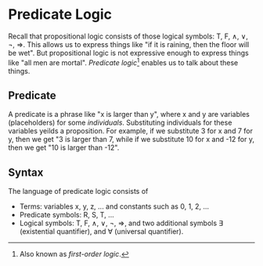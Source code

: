 # Predicate Logic

Recall that propositional logic consists of those logical symbols: T, F, ∧, ∨, ¬, ⇒.
This allows us to express things like "if it is raining, then the floor will be wet".
But propositional logic is not expressive enough to express things like "all men are mortal".
*Predicate logic*[^1] enables us to talk about these things.

## Predicate

A predicate is a phrase like "x is larger than y", where x and y are variables (placeholders) for some *individuals*.
Substituting individuals for these variables yeilds a proposition.
For example, if we substitute 3 for x and 7 for y, then we get "3 is larger than 7, while if we substitute 10 for x and -12 for y, then we get "10 is larger than -12".

## Syntax

The language of predicate logic consists of
- Terms: variables x, y, z, ... and constants such as 0, 1, 2, ...
- Predicate symbols: R, S, T, ...
- Logical symbols: T, F, ∧, ∨, ¬, ⇒, and two additional symbols ∃ (existential quantifier), and ∀ (universal quantifier).

[^1]: Also known as *first-order logic*. 
